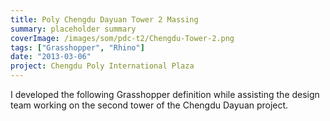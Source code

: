 ```yaml
---
title: Poly Chengdu Dayuan Tower 2 Massing
summary: placeholder summary
coverImage: /images/som/pdc-t2/Chengdu-Tower-2.png
tags: ["Grasshopper", "Rhino"]
date: "2013-03-06"
project: Chengdu Poly International Plaza
---
```


I developed the following Grasshopper definition while assisting the design team working on the second tower of the Chengdu Dayuan project.
